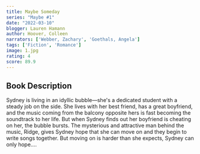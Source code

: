 ```yaml
---
title: Maybe Someday
series: "Maybe #1"
date: "2022-03-10"
blogger: Lauren Hamann
author: Hoover, Colleen
narrators: ['Webber, Zachary', 'Goethals, Angela']
tags: ['Fiction', 'Romance']
image: 1.jpg
rating: 4
score: 89.9
---
```



## Book Description

Sydney is living in an idyllic bubble—she's a dedicated student with a steady job on the side. She lives with her best friend, has a great boyfriend, and the music coming from the balcony opposite hers is fast becoming the soundtrack to her life. But when Sydney finds out her boyfriend is cheating on her, the bubble bursts. The mysterious and attractive man behind the music, Ridge, gives Sydney hope that she can move on and they begin to write songs together. But moving on is harder than she expects, Sydney can only hope….